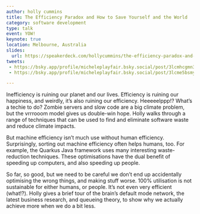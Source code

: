 ```yaml
---
author: holly cummins
title: The Efficiency Paradox and How to Save Yourself and the World
category: software development
type: talk
event: YOW!
keynote: true
location: Melbourne, Australia
slides:
  url: https://speakerdeck.com/hollycummins/the-efficiency-paradox-and-how-to-save-yourself-and-the-world-a96d352f-22d3-4151-9140-f16692e2a03a
tweets:
 - https://bsky.app/profile/micheleplayfair.bsky.social/post/3lcmhcgmn3c2h
 - https://bsky.app/profile/micheleplayfair.bsky.social/post/3lcme5bsmyc2h

---
```

Inefficiency is ruining our planet and our lives. Efficiency is ruining our happiness, and weirdly, it’s also ruining our efficiency. Heeeeelppp!? What’s a techie to do? Zombie servers and slow code are a big climate problem, but the vrrrooom model gives us double-win hope. Holly walks through a range of techniques that can be used to find and eliminate software waste and reduce climate impacts. 

But machine efficiency isn’t much use without human efficiency. Surprisingly, sorting out machine efficiency often helps humans, too. For example, the Quarkus Java framework uses many interesting waste-reduction techniques. These optimisations have the dual benefit of speeding up computers, and also speeding up people.   

So far, so good, but we need to be careful we don’t end up accidentally optimising the wrong things, and making stuff worse. 100% utilisation is not sustainable for either humans, or people. It’s not even very efficient (what!?). Holly gives a brief tour of the brain’s default mode network, the latest business research, and queueing theory, to show why we actually achieve more when we do a bit less. 
